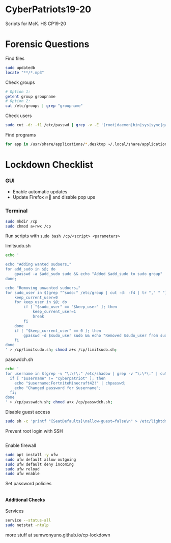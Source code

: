 # CyberPatriots19-20
Scripts for McK. HS CP19-20

# Forensic Questions

Find files

```bash
sudo updatedb
locate "**/*.mp3"
```

Check groups

```bash
# Option 1:
getent group groupname
# Option 2:
cat /etc/groups | grep "groupname"
```

Check users
```bash
sudo cut -d: -f1 /etc/passwd | grep -v -E '(root|daemon|bin|sys|sync|games|man|lp|mail|news|uucp|proxy|www-data|backup|list|irc|gnats|nobody|libuuid|syslog|messagebus|colord|lightdm|whoopsie|avahi-autoipd|avahi|usbmux|kernoops|pulse|rtkit|speech-dispatcher|dispatcher|hplip|saned|ubuntu|_apt|uuidd|dnsmasq|geoclue|gnome-initial-setup|gdm|vboxadd|sshd)'
```

Find programs
```bash
for app in /usr/share/applications/*.desktop ~/.local/share/applications/*.desktop; do app="${app##/*/}"; echo "${app::-8}"; done
```

# Lockdown Checklist

### GUI

* Enable automatic updates
* Update Firefox 🔥🦊 and disable pop ups

### Terminal

```bash
sudo mkdir /cp
sudo chmod a+rwx /cp
```
Run scripts with `sudo bash /cp/<script> <parameters>`

limitsudo.sh

```bash
echo '

echo "Adding wanted sudoers…"
for add_sudo in $@; do
    gpasswd -a $add_sudo sudo && echo "Added $add_sudo to sudo group"
done;

echo "Removing unwanted sudoers…"
for sudo_user in $(grep "^sudo:" /etc/group | cut -d: -f4 | tr "," " "); do
    keep_current_user=0
    for keep_user in $@; do
        if [ "$sudo_user" == "$keep_user" ]; then
            keep_current_user=1
            break
        fi
    done
    if [ "$keep_current_user" == 0 ]; then
        gpasswd -d $sudo_user sudo && echo "Removed $sudo_user from sudo group"
    fi
done
' > /cp/limitsudo.sh; chmod a+x /cp/limitsudo.sh;
```

passwdch.sh

```bash
echo '
for username in $(grep -v "\:\!\:" /etc/shadow | grep -v "\:\*\:" | cut -d: -f1); do
  if [ "$username" != "cyberpatriot" ]; then
    echo "$username:FortniteMinecraft42!" | chpasswd;
    echo "Changed password for $username";
  fi;
done
' > /cp/passwdch.sh; chmod a+x /cp/passwdch.sh;
```

Disable guest access
```bash
sudo sh -c 'printf "[SeatDefaults]\nallow-guest=false\n" > /etc/lightdm/lightdm.conf.d/50-no-guest.conf'
```

Prevent root login with SSH
```bash
```

Enable firewall
```bash
sudo apt install -y ufw
sudo ufw default allow outgoing
sudo ufw default deny incoming
sudo ufw reload
sudo ufw enable
```

Set password policies
```bash

```

#### Additional Checks

Services
```bash
service --status-all
sudo netstat -ntulp
```

more stuff at sumwonyuno.github.io/cp-lockdown
